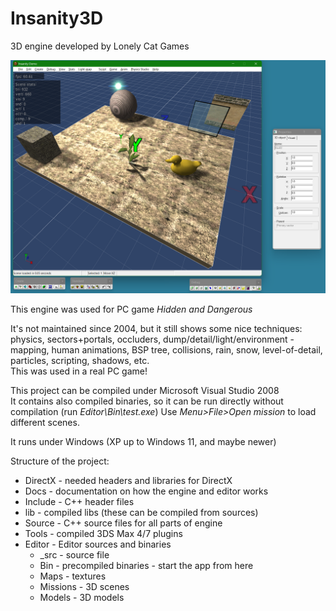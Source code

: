 # Insanity3D

3D engine developed by Lonely Cat Games

![Image](Docs/img1.png)

This engine was used for PC game *Hidden and Dangerous*

It's not maintained since 2004, but it still shows some nice techniques: physics, sectors+portals, occluders, dump/detail/light/environment -mapping, human animations, BSP tree, collisions, rain, snow, level-of-detail, particles, scripting, shadows, etc.  
This was used in a real PC game!

This project can be compiled under Microsoft Visual Studio 2008  
It contains also compiled binaries, so it can be run directly without compilation (run *Editor\Bin\test.exe*) Use *Menu>File>Open mission* to load different scenes.

It runs under Windows (XP up to Windows 11, and maybe newer)



Structure of the project:

- DirectX - needed headers and libraries for DirectX
- Docs - documentation on how the engine and editor works
- Include - C++ header files
- lib - compiled libs (these can be compiled from sources)
- Source - C++ source files for all parts of engine
- Tools - compiled 3DS Max 4/7 plugins
- Editor - Editor sources and binaries
  - _src - source file
  - Bin - precompiled binaries - start the app from here
  - Maps - textures
  - Missions - 3D scenes
  - Models - 3D models
